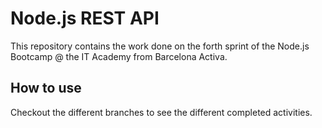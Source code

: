 # Node.js REST API

This repository contains the work done on the forth sprint of the Node.js Bootcamp @ the IT Academy from Barcelona Activa.

## How to use

Checkout the different branches to see the different completed activities.